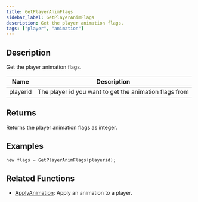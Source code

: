 ```yaml
---
title: GetPlayerAnimFlags
sidebar_label: GetPlayerAnimFlags
description: Get the player animation flags.
tags: ["player", "animation"]
---
```


<VersionWarn version='omp v1.1.0.2612' />

## Description

Get the player animation flags.

| Name     | Description                              |
| -------- | ---------------------------------------- |
| playerid | The player id you want to get the animation flags from |

## Returns

Returns the player animation flags as integer.

## Examples

```c
new flags = GetPlayerAnimFlags(playerid);
```

## Related Functions

- [ApplyAnimation](ApplyAnimation): Apply an animation to a player.
